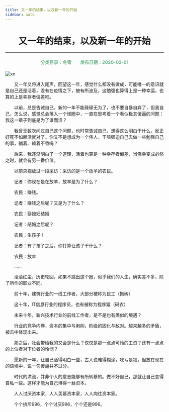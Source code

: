 ```yaml
---
title: 又一年的结束，以及新一年的开始
sidebar: auto
---
```


# <center>又一年的结束，以及新一年的开始</center>

***

<center>
<font color =#6AB389> 
<h4>分类目录：冬雪&emsp;&emsp;发布日期：2020-02-01</h4>
</font>
</center>

<img :src="$withBase('/xn.jpg')" alt="xn">
<br>

&emsp;&emsp;又一年又将进入尾声，回望这一年，感觉什么都没有做成，可能唯一的意识就是自己还是活着，没有在疫情之下，被有所波及，这勉强也算得上是一种幸运，也算的上是幸存者偏差吧。

&emsp;&emsp;以前，总是告诫自己，新的一年不能碌碌无为了，也不要自暴自弃了，但我自己，怎么说，感觉总会落入一个怪圈中，一直在思考着一个看似极其傻逼的问题：我这一辈子到底是为了谁而活？

&emsp;&emsp;我曾无数次问过自己这个问题，也时常告诫自己，想得这么明白干什么，反正好死不如赖活就对了。你又不是想成为一个伟人，干嘛强迫自己去做一些勉强自己的事，躺着、赖着不香吗？

&emsp;&emsp;后来，我逐渐明白了一个道理，活着也算是一种幸存者偏差，当侥幸变成必然之时，就会有另一番价值。

&emsp;&emsp;以前央视放过一段采访：采访的是一个放羊的农民。

&emsp;&emsp;记者：你现在是在放羊，放羊是为了什么？

&emsp;&emsp;农民：赚钱。

&emsp;&emsp;记者：赚钱之后呢？又是为了什么？

&emsp;&emsp;农民：娶媳妇结婚

&emsp;&emsp;记者：结婚之后呢？

&emsp;&emsp;农民：生孩子！

&emsp;&emsp;记者：有了孩子之后，你打算让孩子干什么？

&emsp;&emsp;农民：放羊

&emsp;&emsp;……

&emsp;&emsp;滚滚红尘，历史轮回，如果不跳出这个圈，似乎我们的人生，确实差不多，除了所作的职业不同。

&emsp;&emsp;前十年，建筑行业的一线工作者，大部分被称为民工（搬砖）

&emsp;&emsp;这十年，IT信息行业的程序员，也有被称为程序猿（码农）

&emsp;&emsp;未来十年，新兴技术行业的前线工作者，是不是也有类似的境遇？

&emsp;&emsp;行业的竞争内卷，资本的集中与剥削，阶级的固化与敌对。越来越多的矛盾，被击中体现出来。

&emsp;&emsp;那之后，社会带给我的又会是什么？仅仅是那一点点可怜的工资？还有一点点的上位者对下位者的怜悯？

&emsp;&emsp;愿新的一年，让自己活得明白一些，古人说难得糊涂，吃亏是福，但放在现在的语境中，说一句傻逼并不过分。

&emsp;&emsp;时代的洪流，并非个人的意志能够有所转移的。做不好自己，那就让自己变得自私一些。这样才能为自己博得一丝资本。

&emsp;&emsp;人人讨厌资本家，人人羡慕资本家，人人向往资本家。

&emsp;&emsp;个个排斥996，个个讨厌996，个个还是996。